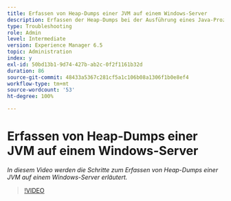 ```yaml
---
title: Erfassen von Heap-Dumps einer JVM auf einem Windows-Server
description: Erfassen der Heap-Dumps bei der Ausführung eines Java-Prozesses auf einem Windows-Server
type: Troubleshooting
role: Admin
level: Intermediate
version: Experience Manager 6.5
topic: Administration
index: y
exl-id: 50bd13b1-9d74-427b-ab2c-0f2f1161b32d
duration: 86
source-git-commit: 48433a5367c281cf5a1c106b08a1306f1b0e8ef4
workflow-type: tm+mt
source-wordcount: '53'
ht-degree: 100%

---
```


# Erfassen von Heap-Dumps einer JVM auf einem Windows-Server

*In diesem Video werden die Schritte zum Erfassen von Heap-Dumps einer JVM auf einem Windows-Server erläutert.*

>[!VIDEO](https://video.tv.adobe.com/v/335490?quality=12&learn=on)
